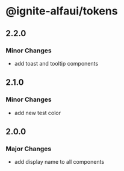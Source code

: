 # @ignite-alfaui/tokens

## 2.2.0

### Minor Changes

- add toast and tooltip components

## 2.1.0

### Minor Changes

- add new test color

## 2.0.0

### Major Changes

- add display name to all components
